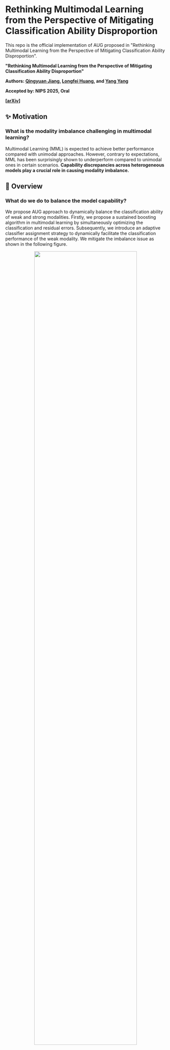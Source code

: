 # Rethinking Multimodal Learning from the Perspective of Mitigating Classification Ability Disproportion

This repo is the official implementation of AUG proposed in "Rethinking Multimodal Learning from the Perspective of Mitigating Classification Ability Disproportion".

**"Rethinking Multimodal Learning from the Perspective of Mitigating Classification Ability Disproportion"**

**Authors: [Qingyuan Jiang](https://jiangqy.github.io/), [Longfei Huang](https://hlf404.github.io/), and [Yang Yang](http://home.njustkmg.cn:4056/Introduction-cn.html)**

**Accepted by: NIPS 2025, Oral**

**[[arXiv](https://arxiv.org/pdf/2502.20120?)]** 

## ✨ Motivation

### **What is the modality imbalance challenging in multimodal learning?**

Multimodal Learning (MML) is expected to achieve better performance compared with unimodal approaches. However, contrary to expectations, MML has been surprisingly shown to underperform compared to unimodal ones in certain scenarios. **Capability discrepancies across heterogeneous models play a crucial role in causing modality imbalance.**

## 📖 Overview

### **What do we do to balance the model capability?**

We propose AUG approach to dynamically balance the classification ability of weak and strong modalities. Firstly, we propose a sustained boosting algorithm in multimodal learning by simultaneously optimizing the classification and residual errors. Subsequently, we introduce an adaptive classifier assignment strategy to dynamically facilitate the classification performance of the weak modality. We mitigate the imbalance issue as shown in the following figure.

<div  align="center">    
<img src="image/intro.png" width = "80%" />
</div>

## 🚀 Quick Start

## Requirement

* python 3.8
* pytorch 1.11.0
* torchaudio 0.11.0
* torchvision 0.12.0
* opencv 4.9.0.80
* numpy 1.24.4
* scikit-learn 1.3.2
* transformers 4.36.2

### Data Preparation

This repository needs CREMAD, Kinetics-Sounds, Sarcasm, Twitter15, VGGSound, and NVGresutre Datasets.
Download Original Dataset：
[CREMA-D](https://github.com/CheyneyComputerScience/CREMA-D),
[Kinetics-Sounds](https://github.com/cvdfoundation/kinetics-dataset),
[Sarcasm](https://github.com/feiLinX/Multi-modal-Sarcasm-Detection),
[Twitter15](https://github.com/jefferyYu/TomBERT),
[VGGSound](https://www.robots.ox.ac.uk/~vgg/data/vggsound/),
[NVGresutre](https://research.nvidia.com/publication/2016-06_online-detection-and-classification-dynamic-hand-gestures-recurrent-3d),

The data processing details are in [OGM-GE](https://github.com/GeWu-Lab/OGM-GE_CVPR2022/tree/main) and [AMSS](https://github.com/njustkmg/TPAMI-AMSS).

### RUN

We provide hyper-parameter settings in `/data/`. The code uses the CREMA-D dataset as an example. You can simply run the code using:

```bash
$ python train_CREMAD.py --config ./data/crema.json
```

## 📘 Citation

If you find this work useful, consider giving this repository a star ⭐️ and citing 📑 our paper as follows:

```bibtex
@inproceedings{Jiang2025aug,
  title={Rethinking Multimodal Learning from the Perspective of Mitigating Classification Ability Disproportion},
  author={Qingyuan Jiang and Longfei Huang and Yang Yang},
  booktitle={NeurIPS},
  year={2025},
}
```

## Acknowledgememnt

We thank the following repos providing helpful components/functions in our work. 
* [OGM-GE](https://github.com/GeWu-Lab/OGM-GE_CVPR2022),
* [AMSS](https://github.com/njustkmg/TPAMI-AMSS).
* [LFM](https://github.com/njustkmg/NeurIPS24-LFM)
